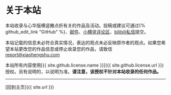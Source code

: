 # 关于本站

本站收录与心华版横竖撇点折有关的作品及活动。投稿或建议可通过{% github_edit_link "GitHub" %}、[邮件](mailto:contribute@xiaohengshu.com)、[小横竖评论区](https://www.bilibili.com/video/av85002656/#reply158702525872)、[bilibili私信](https://message.bilibili.com/#/whisper/mid5635421)提交。

本站记载的信息未必符合真实情况，表达的观点未必反映原作者的观点。如果您希望本站更改您的作品信息或停止收录您的作品，请致信[report@xiaohengshu.com](mailto:report@xiaohengshu.com)

本站所有内容使用[{{ site.github.license.name }}]({{ site.github.license.url }})授权。另有说明的，以说明为准。**请注意，该授权不针对本站收录的任何作品。**

---

[回到主页]({{ site.url }})
